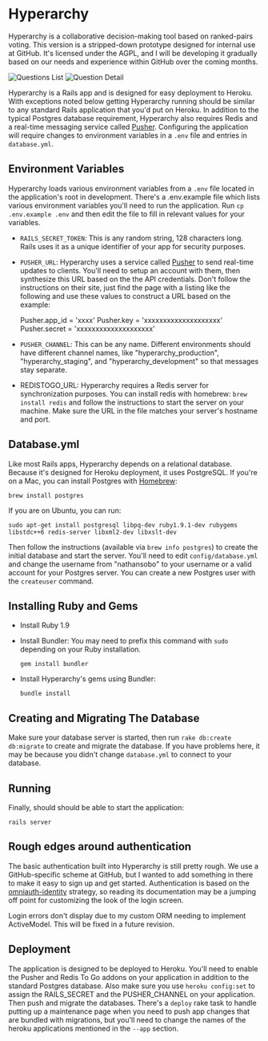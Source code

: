 # Hyperarchy

Hyperarchy is a collaborative decision-making tool based on ranked-pairs voting.
This version is a stripped-down prototype designed for internal use at GitHub.
It's licensed under the AGPL, and I will be developing it gradually based on our
needs and experience within GitHub over the coming months.

![Questions List](http://f.cl.ly/items/1K0h2E101Q1X1C3z0n3J/Screen%20Shot%202012-12-06%20at%208.18.33%20PM.png)
![Question Detail](http://f.cl.ly/items/1T162d3D2n2x1d2C3511/Screen%20Shot%202012-12-06%20at%208.19.32%20PM.png)

Hyperarchy is a Rails app and is designed for easy deployment to Heroku.
With exceptions noted below getting Hyperarchy running should be similar to any
standard Rails application that you'd put on Heroku. In addition to the typical
Postgres database requirement, Hyperarchy also requires Redis and a real-time
messaging service called [Pusher](http://pusher.com). Configuring the application
will require changes to environment variables in a `.env` file and entries in
`database.yml`.

## Environment Variables

Hyperarchy loads various environment variables from a `.env` file located in the
application's root in development. There's a .env.example file which lists various
environment variables you'll need to run the application. Run `cp .env.example .env`
and then edit the file to fill in relevant values for your variables.

* `RAILS_SECRET_TOKEN`: This is any random string, 128 characters long. Rails uses
  it as a unique identifier of your app for security purposes.

* `PUSHER_URL`: Hyperarchy uses a service called [Pusher](http://pusher.com) to
  send real-time updates to clients. You'll need to setup an account with them,
  then synthesize this URL based on the the API credentials. Don't follow the
  instructions on their site, just find the page with a listing like the following
  and use these values to construct a URL based on the example:

  Pusher.app_id = 'xxxx'
  Pusher.key    = 'xxxxxxxxxxxxxxxxxxxx'
  Pusher.secret = 'xxxxxxxxxxxxxxxxxxxx'

* `PUSHER_CHANNEL`: This can be any name. Different environments should have
  different channel names, like "hyperarchy_production", "hyperarchy_staging",
  and "hyperarchy_development" so that messages stay separate.

* REDISTOGO_URL: Hyperarchy requires a Redis server for synchronization
  purposes. You can install redis with homebrew: `brew install redis` and follow
  the instructions to start the server on your machine. Make sure the URL
  in the file matches your server's hostname and port.

## Database.yml

Like most Rails apps, Hyperarchy depends on a relational database. Because it's
designed for Heroku deployment, it uses PostgreSQL. If you're on a Mac, you can
install Postgres with [Homebrew](http://mxcl.github.com/homebrew/):

```
brew install postgres
```

If you are on Ubuntu, you can run:

```
sudo apt-get install postgresql libpq-dev ruby1.9.1-dev rubygems libstdc++6 redis-server libxml2-dev libxslt-dev
```

Then follow the instructions (available via `brew info postgres`) to create the
initial database and start the server. You'll need to edit `config/database.yml`
and change the username from "nathansobo" to your username or a valid account
for your Postgres server. You can create a new Postgres user with the
`createuser` command.

## Installing Ruby and Gems

* Install Ruby 1.9

* Install Bundler: You may need to prefix this command with `sudo` depending on
  your Ruby installation.

  ```
  gem install bundler
  ```

* Install Hyperarchy's gems using Bundler:

  ```
  bundle install
  ```

## Creating and Migrating The Database

Make sure your database server is started, then run `rake db:create db:migrate`
to create and migrate the database. If you have problems here, it may be because
you didn't change `database.yml` to connect to your database.


## Running

Finally, should should be able to start the application:

```
rails server
```

## Rough edges around authentication

The basic authentication built into Hyperarchy is still pretty rough. We use
a GitHub-specific scheme at GitHub, but I wanted to add something in there to
make it easy to sign up and get started. Authentication is based on the
[omniauth-identity](https://github.com/intridea/omniauth-identity) strategy, so
reading its documentation may be a jumping off point for customizing the look of
the login screen.

Login errors don't display due to my custom ORM needing to implement ActiveModel.
This will be fixed in a future revision.

## Deployment

The application is designed to be deployed to Heroku. You'll need to enable the
Pusher and Redis To Go addons on your application in addition to the standard
Postgres database. Also make sure you use `heroku config:set` to assign the
RAILS_SECRET and the PUSHER_CHANNEL on your application. Then push and migrate
the databases. There's a `deploy` rake task to handle putting up a maintenance
page when you need to push app changes that are bundled with migrations, but you'll
need to change the names of the heroku applications mentioned in the `--app` section.
